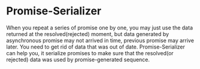 # Promise-Serializer
When you repeat a series of promise one by one, you may just use the data returned at the resolved(rejected) moment, but data generated by asynchronous promise may not arrived in time, previous promise may arrive later. You need to get rid of data that was out of date. Promise-Serializer can help you, it serialize promises to make sure that the resolved(or rejected) data was used by promise-generated sequence.
